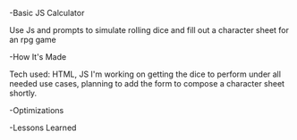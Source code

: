 -Basic JS Calculator

Use Js and prompts to simulate rolling dice and fill out a character sheet for an rpg game

-How It's Made

Tech used: HTML, JS 
I'm working on getting the dice to perform under all needed use cases, planning to add the form to compose a character sheet shortly.

-Optimizations

-Lessons Learned
